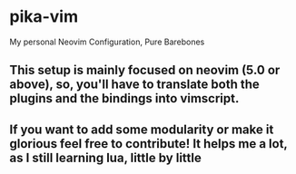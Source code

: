 # pika-vim
My personal Neovim Configuration, Pure Barebones

## This setup is mainly focused on neovim (5.0 or above), so, you'll have to translate both the plugins and the bindings into vimscript.

## If you want to add some modularity or make it glorious feel free to contribute! It helps me a lot, as I still learning lua, little by little
